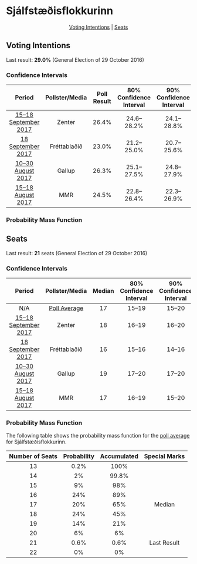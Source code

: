 # Sjálfstæðisflokkurinn

<p align="center"><a href="#voting-intentions">Voting Intentions</a> | <a href="#seats">Seats</a></p>

## Voting Intentions

Last result: **29.0%** (General Election of 29 October 2016)

### Confidence Intervals

| Period     | Pollster/Media   | Poll Result | 80% Confidence Interval | 90% Confidence Interval | 95% Confidence Interval | 99% Confidence Interval |
|:----------:|:----------------:|:-----------:|:-----------------------:|:-----------------------:|:-----------------------:|:-----------------------:|
| [15–18 September 2017](2017-09-18-Zenter.html) | Zenter | 26.4% | 24.6–28.2% | 24.1–28.8% | 23.7–29.2% | 22.8–30.2% |
| [18 September 2017](2017-09-18-Frettabladid.html) | Fréttablaðið | 23.0% | 21.2–25.0% | 20.7–25.6% | 20.2–26.0% | 19.4–27.0% |
| [10–30 August 2017](2017-08-30-Gallup.html) | Gallup | 26.3% | 25.1–27.5% | 24.8–27.9% | 24.5–28.2% | 23.9–28.8% |
| [15–18 August 2017](2017-08-18-MMR.html) | MMR | 24.5% | 22.8–26.4% | 22.3–26.9% | 21.9–27.4% | 21.1–28.3% |

### Probability Mass Function

## Seats

Last result: **21** seats (General Election of 29 October 2016)

### Confidence Intervals

| Period     | Pollster/Media   | Median | 80% Confidence Interval | 90% Confidence Interval | 95% Confidence Interval | 99% Confidence Interval |
|:----------:|:----------------:|:------:|:-----------------------:|:-----------------------:|:-----------------------:|:-----------------------:|
| N/A | [Poll Average](average.html) | 17 | 15–19 | 15–20 | 15–20 | 14–21 |
| [15–18 September 2017](2017-09-18-Zenter.html) | Zenter | 18 | 16–19 | 16–20 | 15–20 | 15–20 |
| [18 September 2017](2017-09-18-Frettabladid.html) | Fréttablaðið | 16 | 15–16 | 14–16 | 14–18 | 13–20 |
| [10–30 August 2017](2017-08-30-Gallup.html) | Gallup | 19 | 17–20 | 17–20 | 17–20 | 17–20 |
| [15–18 August 2017](2017-08-18-MMR.html) | MMR | 17 | 16–19 | 15–20 | 15–20 | 14–21 |

### Probability Mass Function

The following table shows the probability mass function for the [poll average](average.html) for Sjálfstæðisflokkurinn.

| Number of Seats | Probability | Accumulated | Special Marks |
|:---------------:|:-----------:|:-----------:|:-------------:|
| 13 | 0.2% | 100% |  |
| 14 | 2% | 99.8% |  |
| 15 | 9% | 98% |  |
| 16 | 24% | 89% |  |
| 17 | 20% | 65% | Median |
| 18 | 24% | 45% |  |
| 19 | 14% | 21% |  |
| 20 | 6% | 6% |  |
| 21 | 0.6% | 0.6% | Last Result |
| 22 | 0% | 0% |  |


